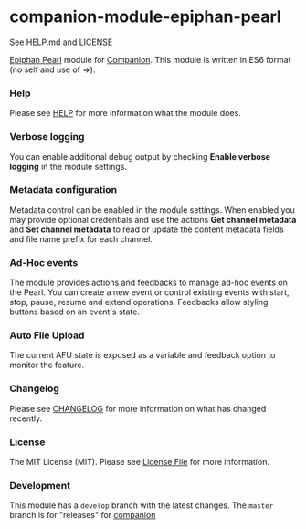 # companion-module-epiphan-pearl
See HELP.md and LICENSE

[Epiphan Pearl](https://www.epiphan.com/products/pearl/) module for [Companion](https://github.com/bitfocus/companion).
This module is written in ES6 format (no self and use of =>).

### Help

Please see [HELP](HELP.md) for more information what the module does.

### Verbose logging

You can enable additional debug output by checking **Enable verbose logging** in the module settings.

### Metadata configuration

Metadata control can be enabled in the module settings. When enabled you may provide optional credentials and use the actions **Get channel metadata** and **Set channel metadata** to read or update the content metadata fields and file name prefix for each channel.

### Ad-Hoc events

The module provides actions and feedbacks to manage ad-hoc events on the Pearl. You can create a new event or control existing events with start, stop, pause, resume and extend operations. Feedbacks allow styling buttons based on an event's state.

### Auto File Upload

The current AFU state is exposed as a variable and feedback option to monitor the feature.

### Changelog

Please see [CHANGELOG](CHANGELOG.md) for more information on what has changed recently.

### License

The MIT License (MIT). Please see [License File](LICENSE) for more information.

### Development

This module has a `develop` branch with the latest changes.
The `master` branch is for "releases" for [companion](https://github.com/bitfocus/companion)
